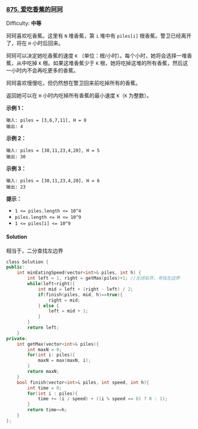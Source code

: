 ### [875\. 爱吃香蕉的珂珂](https://leetcode-cn.com/problems/koko-eating-bananas/)

Difficulty: **中等**


珂珂喜欢吃香蕉。这里有 `N` 堆香蕉，第 `i` 堆中有 `piles[i]` 根香蕉。警卫已经离开了，将在 `H` 小时后回来。

珂珂可以决定她吃香蕉的速度 `K` （单位：根/小时）。每个小时，她将会选择一堆香蕉，从中吃掉 `K` 根。如果这堆香蕉少于 `K` 根，她将吃掉这堆的所有香蕉，然后这一小时内不会再吃更多的香蕉。  

珂珂喜欢慢慢吃，但仍然想在警卫回来前吃掉所有的香蕉。

返回她可以在 `H` 小时内吃掉所有香蕉的最小速度 `K`（`K` 为整数）。

**示例 1：**

```
输入: piles = [3,6,7,11], H = 8
输出: 4
```

**示例 2：**

```
输入: piles = [30,11,23,4,20], H = 5
输出: 30
```

**示例 3：**

```
输入: piles = [30,11,23,4,20], H = 6
输出: 23
```

**提示：**

*   `1 <= piles.length <= 10^4`
*   `piles.length <= H <= 10^9`
*   `1 <= piles[i] <= 10^9`


#### Solution

相当于，二分查找左边界

```cpp
​class Solution {
public:
    int minEatingSpeed(vector<int>& piles, int h) {
        int left = 1, right = getMax(piles)+1; //左闭右开，寻找左边界
        while(left<right){
            int mid = left + (right - left) / 2;
            if(finish(piles, mid, h)==true){
                right = mid;
            } else {
                left = mid + 1;
            }
        }
        return left;
    }
private:
    int getMax(vector<int>& piles){
        int maxN = 0;
        for(int i: piles){
            maxN = max(maxN, i);
        }
        return maxN;
    }
    bool finish(vector<int>& piles, int speed, int h){
        int time = 0;
        for(int i : piles){
            time += (i / speed) + ((i % speed == 0) ? 0 : 1);
        }
        return time<=h;
    }
};
```